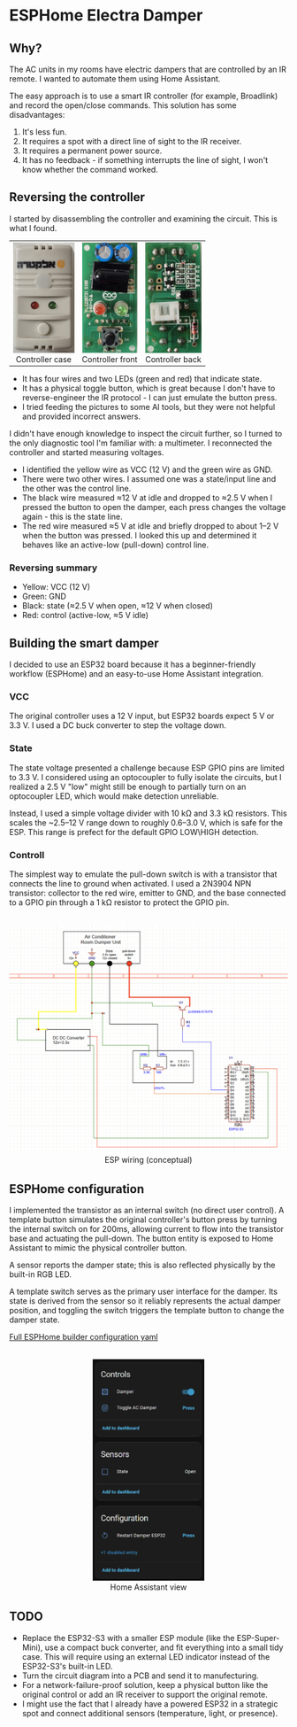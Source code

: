 # ESPHome Electra Damper

## Why?
The AC units in my rooms have electric dampers that are controlled by an IR remote. I wanted to automate them using Home Assistant.

The easy approach is to use a smart IR controller (for example, Broadlink) and record the open/close commands. This solution has some disadvantages:

1. It's less fun.
2. It requires a spot with a direct line of sight to the IR receiver.
3. It requires a permanent power source.
4. It has no feedback - if something interrupts the line of sight, I won't know whether the command worked.

## Reversing the controller
I started by disassembling the controller and examining the circuit. This is what I found.

<table>
  <tr>
    <td align="center">
      <img src="original%20controller%20case.jpg" alt="Controller case" height="200" />
      <div>Controller case</div>
    </td>
    <td align="center">
      <img src="original%20controller%20front.jpg" alt="Controller front" height="200" />
      <div>Controller front</div>
    </td>
    <td align="center">
      <img src="original%20controller%20back.jpg" alt="Controller back" height="200" />
      <div>Controller back</div>
    </td>
  </tr>
</table>

- It has four wires and two LEDs (green and red) that indicate state.
- It has a physical toggle button, which is great because I don't have to reverse-engineer the IR protocol - I can just emulate the button press.
- I tried feeding the pictures to some AI tools, but they were not helpful and provided incorrect answers.

I didn't have enough knowledge to inspect the circuit further, so I turned to the only diagnostic tool I'm familiar with: a multimeter. I reconnected the controller and started measuring voltages.

- I identified the yellow wire as VCC (12 V) and the green wire as GND.
- There were two other wires. I assumed one was a state/input line and the other was the control line.
- The black wire measured ≈12 V at idle and dropped to ≈2.5 V when I pressed the button to open the damper, each press changes the voltage again - this is the state line.
- The red wire measured ≈5 V at idle and briefly dropped to about 1–2 V when the button was pressed. I looked this up and determined it behaves like an active-low (pull-down) control line.
### Reversing summary

- Yellow: VCC (12 V)
- Green: GND
- Black: state (≈2.5 V when open, ≈12 V when closed)
- Red: control (active-low, ≈5 V idle)

## Building the smart damper
I decided to use an ESP32 board because it has a beginner-friendly workflow (ESPHome) and an easy-to-use Home Assistant integration.
### VCC
The original controller uses a 12 V input, but ESP32 boards expect 5 V or 3.3 V. I used a DC buck converter to step the voltage down.

### State
The state voltage presented a challenge because ESP GPIO pins are limited to 3.3 V. I considered using an optocoupler to fully isolate the circuits, but I realized a 2.5 V "low" might still be enough to partially turn on an optocoupler LED, which would make detection unreliable.

Instead, I used a simple voltage divider with 10 kΩ and 3.3 kΩ resistors. This scales the ~2.5–12 V range down to roughly 0.6–3.0 V, which is safe for the ESP. This range is prefect for the default GPIO LOW\HIGH detection.

### Controll
The simplest way to emulate the pull-down switch is with a transistor that connects the line to ground when activated. I used a 2N3904 NPN transistor: collector to the red wire, emitter to GND, and the base connected to a GPIO pin through a 1 kΩ resistor to protect the GPIO pin.

<div style="display: grid; grid-template-columns: minmax(auto, 800px); justify-content: center; margin: 2rem 0;">
  <figure style="margin: 0; text-align: center;">
    <img src="esp%20circuit%20diagram.jpg" alt="ESP circuit diagram" style="max-width: 100%; height: auto;" />
    <figcaption>ESP wiring (conceptual)</figcaption>
  </figure>
</div>

## ESPHome configuration
I implemented the transistor as an internal switch (no direct user control). A template button simulates the original controller's button press by turning the internal switch on for 200ms, allowing current to flow into the transistor base and actuating the pull-down. The button entity is exposed to Home Assistant to mimic the physical controller button.

A sensor reports the damper state; this is also reflected physically by the built-in RGB LED.

A template switch serves as the primary user interface for the damper. Its state is derived from the sensor so it reliably represents the actual damper position, and toggling the switch triggers the template button to change the damper state.

[Full ESPHome builder configuration yaml](esphome-damper.yaml)

<div style="display: grid; grid-template-columns: minmax(auto, 600px); justify-content: center; margin: 2rem 0;">
  <figure style="margin: 0; text-align: center;">
    <img src="ha_device.png" alt="Home Assistant" style="max-width: 100%; height: auto; max-height: 400px;" />
    <figcaption>Home Assistant view</figcaption>
  </figure>
</div>

## TODO
* Replace the ESP32-S3 with a smaller ESP module (like the ESP-Super-Mini), use a compact buck converter, and fit everything into a small tidy case. This will require using an external LED indicator instead of the ESP32-S3's built-in LED.
* Turn the circuit diagram into a PCB and send it to manufecturing.
* For a network-failure-proof solution, keep a physical button like the original control or add an IR receiver to support the original remote.
* I might use the fact that I already have a powered ESP32 in a strategic spot and connect additional sensors (temperature, light, or presence).